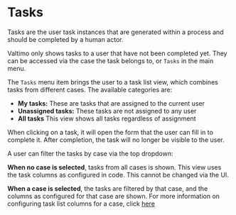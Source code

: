 # Tasks

Tasks are the user task instances that are generated within a process and should be completed by a human actor.

Valtimo only shows tasks to a user that have not been completed yet. 
They can be accessed via the case the task belongs to, or `Tasks` in the main menu.    

The `Tasks` menu item brings the user to a task list view, which combines tasks from different cases. 
The available categories are:
- **My tasks:** These are tasks that are assigned to the current user
- **Unassigned tasks:** These tasks are not assigned to any user
- **All tasks** This view shows all tasks regardless of assignment

When clicking on a task, it will open the form that the user can fill in to complete it. 
After completion, the task will no longer be visible to the user. 

A user can filter the tasks by case via the top dropdown:

**When no case is selected**, tasks from all cases is shown. 
This view uses the task columns as configured in code. This cannot be changed via the UI.

**When a case is selected**, the tasks are filtered by that case, and the columns as configured for that case are shown. 
For more information on configuring task list columns for a case, click [here](task-list-columns.md) 
